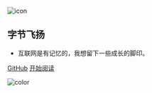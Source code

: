 ![icon](https://weshare.xin/cover.png)

## 字节飞扬

- 互联网是有记忆的，我想留下一些成长的脚印。


[GitHub](https://github.com/weshare2025/weshare2025.github.io)
[开始阅读](README.md)



<!-- 背景色 -->
![color](#fff)
